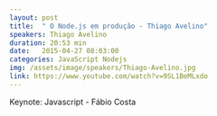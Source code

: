 ```yaml
---
layout: post
title:  " O Node.js em produção - Thiago Avelino"
speakers: Thiago Avelino
duration: 20:53 min
date:   2015-04-27 08:03:00
categories: JavaScript Nodejs
img: /assets/image/speakers/Thiago-Avelino.jpg
link: https://www.youtube.com/watch?v=9SL1BeMLxdo
---
```

Keynote: Javascript - Fábio Costa